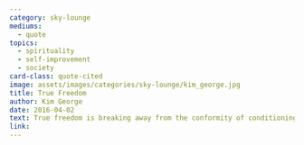 ```yaml
---
category: sky-lounge
mediums:
  - quote
topics:
  - spirituality
  - self-improvement
  - society
card-class: quote-cited
image: assets/images/categories/sky-lounge/kim_george.jpg
title: True Freedom
author: Kim George
date: 2016-04-02
text: True freedom is breaking away from the conformity of conditioning imposed on your identity and understanding of reality. The more you know your true potential, the easier to manifest that truth!
link:
---
```

